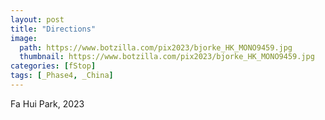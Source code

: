 ```yaml
---
layout: post
title: "Directions"
image:
  path: https://www.botzilla.com/pix2023/bjorke_HK_MONO9459.jpg
  thumbnail: https://www.botzilla.com/pix2023/bjorke_HK_MONO9459.jpg
categories: [fStop]
tags: [_Phase4, _China]
---
```


Fa Hui Park, 2023

